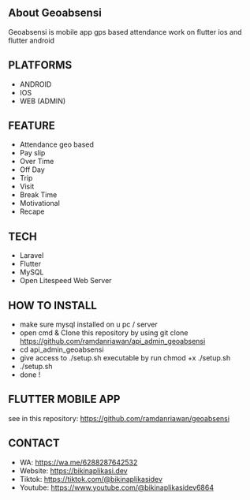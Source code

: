 ## About Geoabsensi
Geoabsensi is mobile app gps based attendance work on flutter ios and flutter android

## PLATFORMS
- ANDROID
- IOS
- WEB (ADMIN)

## FEATURE
- Attendance geo based
- Pay slip
- Over Time
- Off Day
- Trip
- Visit
- Break Time
- Motivational
- Recape

## TECH
- Laravel
- Flutter
- MySQL
- Open Litespeed Web Server

## HOW TO INSTALL
- make sure mysql installed on u pc / server
- open cmd & Clone this repository by using git clone https://github.com/ramdanriawan/api_admin_geoabsensi
- cd api_admin_geoabsensi
- give access to ./setup.sh executable by run chmod +x ./setup.sh
- ./setup.sh
- done !

## FLUTTER MOBILE APP
see in this repository: https://github.com/ramdanriawan/geoabsensi 

## CONTACT
- WA: https://wa.me/6288287642532
- Website: https://bikinaplikasi.dev
- Tiktok: https://tiktok.com/@bikinaplikasidev
- Youtube: https://www.youtube.com/@bikinaplikasidev6864
